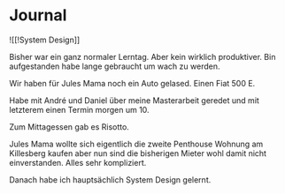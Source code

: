 # Journal

![[!System Design]]

Bisher war ein ganz normaler Lerntag. Aber kein wirklich produktiver. 
Bin aufgestanden habe lange gebraucht um wach zu werden. 

Wir haben für Jules Mama noch ein Auto gelased. Einen Fiat 500 E. 

Habe mit André und Daniel über meine Masterarbeit geredet und mit letzterem einen Termin morgen um 10. 

Zum Mittagessen gab es Risotto.

Jules Mama wollte sich eigentlich die zweite Penthouse Wohnung am Killesberg kaufen aber nun sind die bisherigen Mieter wohl damit nicht einverstanden. Alles sehr kompliziert. 

Danach habe ich hauptsächlich System Design gelernt. 
